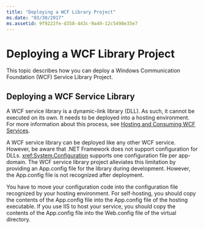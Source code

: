 ```yaml
---
title: "Deploying a WCF Library Project"
ms.date: "03/30/2017"
ms.assetid: 9f9222fe-d358-443c-9a49-12c5498e35e7
---
```

# Deploying a WCF Library Project
This topic describes how you can deploy a Windows Communication Foundation (WCF) Service Library Project.  
  
## Deploying a WCF Service Library  
 A WCF service library is a dynamic-link library (DLL). As such, it cannot be executed on its own. It needs to be deployed into a hosting environment. For more information about this process, see [Hosting and Consuming WCF Services](https://go.microsoft.com/fwlink/?LinkId=99932).  
  
 A WCF service library can be deployed like any other WCF service. However, be aware that .NET Framework does not support configuration for DLLs. <xref:System.Configuration> supports one configuration file per app-domain. The WCF service library project alleviates this limitation by providing an App.config file for the library during development. However, the App.config file is not recognized after deployment.  
  
 You have to move your configuration code into the configuration file recognized by your hosting environment. For self-hosting, you should copy the contents of the App.config file into the App.config file of the hosting executable. If you use IIS to host your service, you should copy the contents of the App.config file into the Web.config file of the virtual directory.
